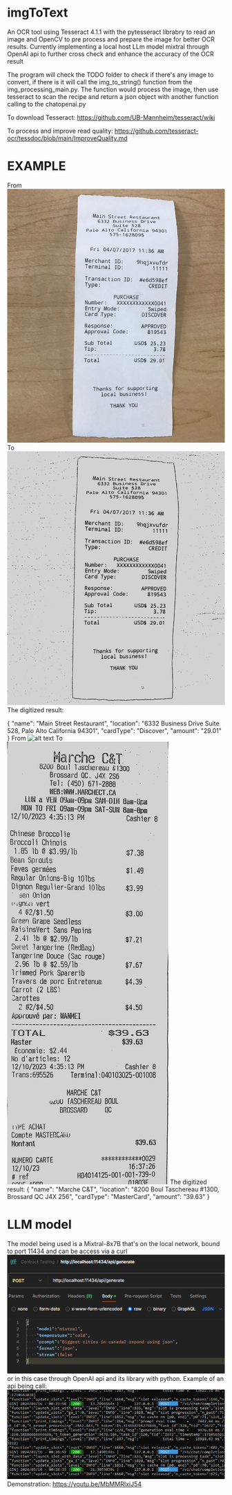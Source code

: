 # imgToText
An OCR tool using Tesseract 4.1.1 with the pytesseract librabry to read an image and OpenCV to pre process and prepare the image for better OCR results. Currently implementing a local host LLm model mixtral through OpenAI api to further cross check and enhance the accuracy of the OCR result

The program will check the TODO folder to check if there's any image to convert, if there is it will call the img_to_string() function from the img_processing_main.py. The function would process the image, then use tesseract to scan the recipe and return a json object with another function calling to the chatopenai.py

To download Tesseract: https://github.com/UB-Mannheim/tesseract/wiki

To process and improve read quality: https://github.com/tesseract-ocr/tessdoc/blob/main/ImproveQuality.md

# EXAMPLE
From ![alt text](temp/test1.jpeg) To ![alt text](temp/NANORemoveNoise.jpg)
The digitized result:

{
"name": "Main Street Restaurant",
"location": "6332 Business Drive Suite 528, Palo Alto California 94301",
"cardType": "Discover",
"amount": "29.01"
}
From ![alt text](temp/image.png) To ![alt text](temp/image.jpg)
The digitized result:
{
"name": "Marche C&T",
"location": "8200 Boul Taschereau #1300, Brossard QC J4X 256",
"cardType": "MasterCard",
"amount": "39.63"
}
# LLM model
The model being used is a Mixtral-8x7B that's on the local network, bound to port 11434 and can be access via a curl 
![alt text](temp/postman_example.png) 
or in this case through OpenAI api and its library with python.
Example of an api being call:
![alt text](temp/image-1.png)
Demonstration:
https://youtu.be/MbMMRIxiJ54